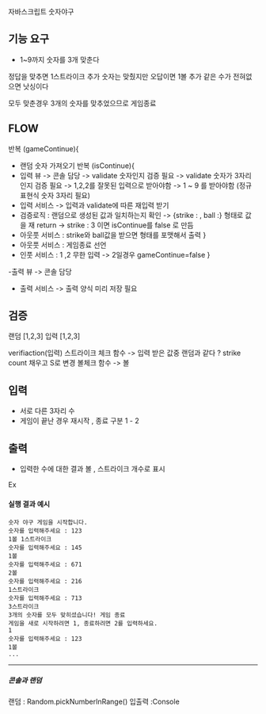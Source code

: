 자바스크립트 숫자야구

## 기능 요구

- 1~9까지 숫자를 3개 맞춘다

정답을 맞추면 1스트라이크 추가
숫자는 맞췄지만 오답이면 1볼 추가
같은 수가 전혀없으면 낫싱이다

모두 맞춘경우 3개의 숫자를 맞추었으므로 게임종료

## FLOW

반복 (gameContinue){

- 랜덤 숫자 가져오기
  반복 (isContinue){
- 입력 뷰 -> 콘솔 담당
  -> validate 숫자인지 검증 필요
  -> validate 숫자가 3자리인지 검증 필요
  -> 1,2,2를 잘못된 입력으로 받아야함
  -> 1 ~ 9 를 받아야함
  (정규표현식 숫자 3자리 필요)
- 입력 서비스 -> 입력과 validate에 따른 재입력 받기
- 검증로직 : 랜덤으로 생성된 값과 일치하는지 확인
  -> {strike : , ball :} 형태로 값을 재 return
  -> strike : 3 이면 isContinue를 false 로 만듬
- 아웃풋 서비스 : strike와 ball값을 받으면 형태를 포맷해서 출력
  }
- 아웃풋 서비스 : 게임종료 선언
- 인풋 서비스 : 1 ,2 무한 입력 -> 2일경우 gameContinue=false
  }

-출력 뷰 -> 콘솔 담당

- 출력 서비스
  -> 출력 양식 미리 저장 필요

## 검증

랜덤 [1,2,3]
입력 [1,2,3]

verifiaction(입력)
스트라이크 체크 함수 -> 입력 받은 값중 랜덤과 같다 ? strike count 채우고 S로 변경
볼체크 함수 -> 볼

## 입력

- 서로 다른 3자리 수
- 게임이 끝난 경우 재시작 , 종료 구분 1 - 2

## 출력

- 입력한 수에 대한 결과 볼 , 스트라이크 개수로 표시

Ex

#### 실행 결과 예시

```
숫자 야구 게임을 시작합니다.
숫자를 입력해주세요 : 123
1볼 1스트라이크
숫자를 입력해주세요 : 145
1볼
숫자를 입력해주세요 : 671
2볼
숫자를 입력해주세요 : 216
1스트라이크
숫자를 입력해주세요 : 713
3스트라이크
3개의 숫자를 모두 맞히셨습니다! 게임 종료
게임을 새로 시작하려면 1, 종료하려면 2를 입력하세요.
1
숫자를 입력해주세요 : 123
1볼
...
```

---

##### 콘솔과 랜덤

랜덤 : Random.pickNumberInRange()
입출력 :Console
